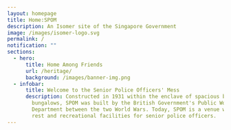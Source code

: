 ```yaml
---
layout: homepage
title: Home:SPOM
description: An Isomer site of the Singapore Government
image: /images/isomer-logo.svg
permalink: /
notification: ""
sections:
  - hero:
      title: Home Among Friends
      url: /heritage/
      background: /images/banner-img.png
  - infobar:
      title: Welcome to the Senior Police Officers' Mess
      description: Constructed in 1931 within the enclave of spacious black-and-white
        bungalows, SPOM was built by the British Government's Public Works
        Department between the two World Wars. Today, SPOM is a venue with many
        rest and recreational facilities for senior police officers.
---
```

